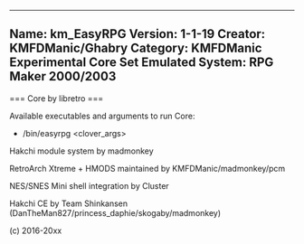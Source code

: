 -----------------------
Name: km_EasyRPG
Version: 1-1-19
Creator: KMFDManic/Ghabry
Category: KMFDManic Experimental Core Set
Emulated System: RPG Maker 2000/2003
-----------------------
=== Core by libretro ===

Available executables and arguments to run Core:
- /bin/easyrpg <rom> <clover_args>

Hakchi module system by madmonkey

RetroArch Xtreme + HMODS maintained by KMFDManic/madmonkey/pcm

NES/SNES Mini shell integration by Cluster

Hakchi CE by Team Shinkansen (DanTheMan827/princess_daphie/skogaby/madmonkey)

(c) 2016-20xx
